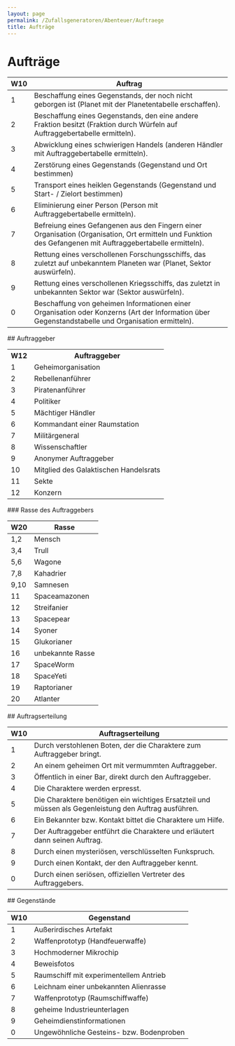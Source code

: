 ```yaml
---
layout: page
permalink: /Zufallsgeneratoren/Abenteuer/Auftraege
title: Aufträge
---
```


# Aufträge

<table>
<thead>
<tr><th>W10</th><th>Auftrag</th></tr>
</thead>
<tbody>
<tr><td>1</td><td>Beschaffung eines Gegenstands, der noch nicht geborgen ist (Planet mit der Planetentabelle erschaffen).</td></tr>
<tr><td>2</td><td>Beschaffung eines Gegenstands, den eine andere Fraktion besitzt (Fraktion durch Würfeln auf Auftraggebertabelle ermitteln).</td></tr>
<tr><td>3</td><td>Abwicklung eines schwierigen Handels (anderen Händler mit Auftraggebertabelle ermitteln).</td></tr>
<tr><td>4</td><td>Zerstörung eines Gegenstands (Gegenstand und Ort bestimmen)</td></tr>
<tr><td>5</td><td>Transport eines heiklen Gegenstands (Gegenstand und Start- / Zielort bestimmen)</td></tr>
<tr><td>6</td><td>Eliminierung einer Person (Person mit Auftraggebertabelle ermitteln).</td></tr>
<tr><td>7</td><td>Befreiung eines Gefangenen aus den Fingern einer Organisation (Organisation, Ort ermitteln und Funktion des Gefangenen mit Auftraggebertabelle ermitteln).</td></tr>
<tr><td>8</td><td>Rettung eines verschollenen Forschungsschiffs, das zuletzt auf unbekanntem Planeten war (Planet, Sektor auswürfeln).</td></tr>
<tr><td>9</td><td>Rettung eines verschollenen Kriegsschiffs, das zuletzt in unbekannten Sektor war (Sektor auswürfeln).</td></tr>
<tr><td>0</td><td>Beschaffung von geheimen Informationen einer Organisation oder Konzerns (Art der Information über Gegenstandstabelle und Organisation ermitteln).</td></tr>
</tbody>
</table>
## Auftraggeber

<table>
<tbody>
<tr><th>W12</th><th>Auftraggeber</th></tr>
<tr><td>1</td><td>Geheimorganisation</td></tr>
<tr><td>2</td><td>Rebellenanführer</td></tr>
<tr><td>3</td><td>Piratenanführer</td></tr>
<tr><td>4</td><td>Politiker</td></tr>
<tr><td>5</td><td>Mächtiger Händler</td></tr>
<tr><td>6</td><td>Kommandant einer Raumstation</td></tr>
<tr><td>7</td><td>Militärgeneral</td></tr>
<tr><td>8</td><td>Wissenschaftler</td></tr>
<tr><td>9</td><td>Anonymer Auftraggeber</td></tr>
<tr><td>10</td><td>Mitglied des Galaktischen Handelsrats</td></tr>
<tr><td>11</td><td>Sekte</td></tr>
<tr><td>12</td><td>Konzern</td></tr>
</tbody>
</table>
### Rasse des Auftraggebers

<table>
<thead>
<tr><th>W20</th><th>Rasse</th></tr>
</thead>
<tbody>
<tr><td>1,2</td><td>Mensch</td></tr>
<tr><td>3,4</td><td>Trull</td></tr>
<tr><td>5,6</td><td>Wagone</td></tr>
<tr><td>7,8</td><td>Kahadrier</td></tr>
<tr><td>9,10</td><td>Samnesen</td></tr>
<tr><td>11</td><td>Spaceamazonen</td></tr>
<tr><td>12</td><td>Streifanier</td></tr>
<tr><td>13</td><td>Spacepear</td></tr>
<tr><td>14</td><td>Syoner</td></tr>
<tr><td>15</td><td>Glukorianer</td></tr>
<tr><td>16</td><td>unbekannte Rasse</td></tr>
<tr><td>17</td><td>SpaceWorm</td></tr>
<tr><td>18</td><td>SpaceYeti</td></tr>
<tr><td>19</td><td>Raptorianer</td></tr>
<tr><td>20</td><td>Atlanter</td></tr>
</tbody>
</table>
## Auftragserteilung

<table>
<thead>
<tr><th>W10</th><th>Auftragserteilung</th></tr>
</thead>
<tbody>
<tr><td>1</td><td>Durch verstohlenen Boten, der die Charaktere zum Auftraggeber bringt.</td></tr>
<tr><td>2</td><td>An einem geheimen Ort mit vermummten Auftraggeber.</td></tr>
<tr><td>3</td><td>Öffentlich in einer Bar, direkt durch den Auftraggeber.</td></tr>
<tr><td>4</td><td>Die Charaktere werden erpresst.</td></tr>
<tr><td>5</td><td>Die Charaktere benötigen ein wichtiges Ersatzteil und müssen als Gegenleistung den Auftrag ausführen.</td></tr>
<tr><td>6</td><td>Ein Bekannter bzw. Kontakt bittet die Charaktere um Hilfe.</td></tr>
<tr><td>7</td><td>Der Auftraggeber entführt die Charaktere und erläutert dann seinen Auftrag.</td></tr>
<tr><td>8</td><td>Durch einen mysteriösen, verschlüsselten Funkspruch.</td></tr>
<tr><td>9</td><td>Durch einen Kontakt, der den Auftraggeber kennt.</td></tr>
<tr><td>0</td><td>Durch einen seriösen, offiziellen Vertreter des Auftraggebers.</td></tr>
</tbody>
</table>
## Gegenstände

<table>
<thead>
<tr><th>W10</th><th>Gegenstand</th></tr>
</thead>
<tbody>
<tr><td>1</td><td>Außerirdisches Artefakt</td></tr>
<tr><td>2</td><td>Waffenprototyp (Handfeuerwaffe)</td></tr>
<tr><td>3</td><td>Hochmoderner Mikrochip</td></tr>
<tr><td>4</td><td>Beweisfotos</td></tr>
<tr><td>5</td><td>Raumschiff mit experimentellem Antrieb</td></tr>
<tr><td>6</td><td>Leichnam einer unbekannten Alienrasse</td></tr>
<tr><td>7</td><td>Waffenprototyp (Raumschiffwaffe)</td></tr>
<tr><td>8</td><td>geheime Industrieunterlagen</td></tr>
<tr><td>9</td><td>Geheimdienstinformationen</td></tr>
<tr><td>0</td><td>Ungewöhnliche Gesteins- bzw. Bodenproben</td></tr>
</tbody>
</table>
